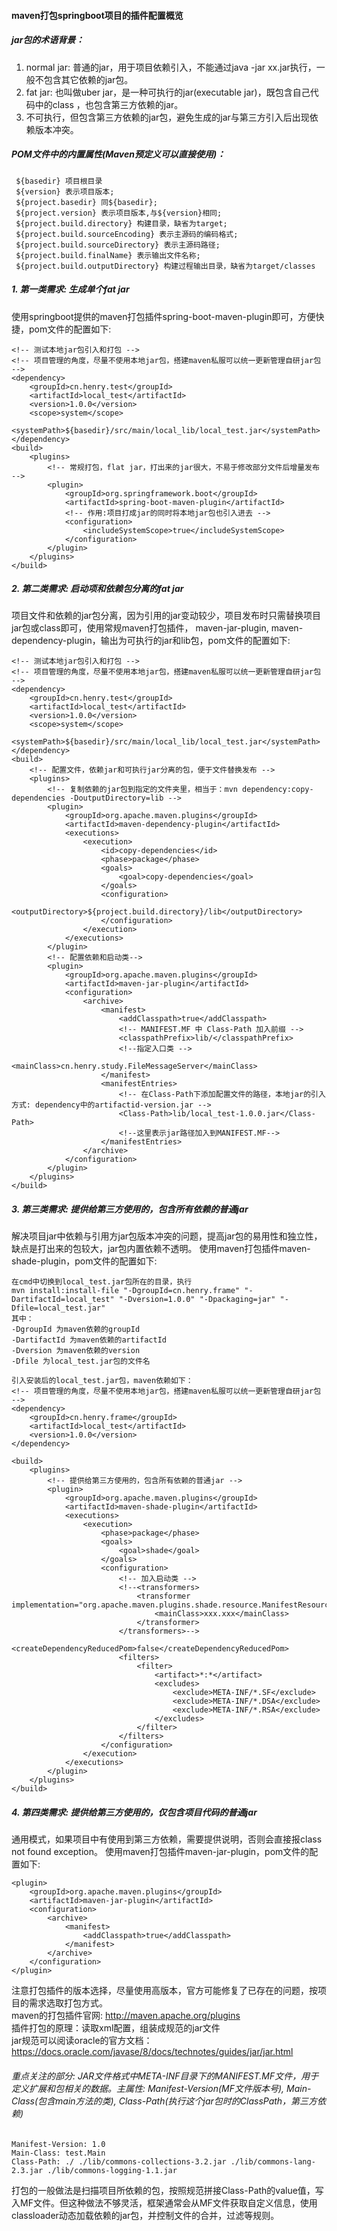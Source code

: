 #### maven打包springboot项目的插件配置概览
##### jar包的术语背景：
1. normal jar: 普通的jar，用于项目依赖引入，不能通过java -jar xx.jar执行，一般不包含其它依赖的jar包。
2. fat jar: 也叫做uber jar，是一种可执行的jar(executable jar)，既包含自己代码中的class ，也包含第三方依赖的jar。
3. 不可执行，但包含第三方依赖的jar包，避免生成的jar与第三方引入后出现依赖版本冲突。
##### POM文件中的内置属性(Maven预定义可以直接使用)：
 ````
  ${basedir} 项目根目录
  ${version} 表示项目版本;
  ${project.basedir} 同${basedir};
  ${project.version} 表示项目版本,与${version}相同;
  ${project.build.directory} 构建目录，缺省为target;
  ${project.build.sourceEncoding} 表示主源码的编码格式;
  ${project.build.sourceDirectory} 表示主源码路径;
  ${project.build.finalName} 表示输出文件名称;
  ${project.build.outputDirectory} 构建过程输出目录，缺省为target/classes
 ````
 
##### 1. 第一类需求: 生成单个fat jar
使用springboot提供的maven打包插件spring-boot-maven-plugin即可，方便快捷，pom文件的配置如下:
````
<!-- 测试本地jar包引入和打包 -->
<!-- 项目管理的角度，尽量不使用本地jar包，搭建maven私服可以统一更新管理自研jar包 -->
<dependency>
    <groupId>cn.henry.test</groupId>
    <artifactId>local_test</artifactId>
    <version>1.0.0</version>
    <scope>system</scope>
    <systemPath>${basedir}/src/main/local_lib/local_test.jar</systemPath>
</dependency>
<build>
    <plugins>
        <!-- 常规打包，flat jar，打出来的jar很大，不易于修改部分文件后增量发布 -->
        <plugin>
            <groupId>org.springframework.boot</groupId>
            <artifactId>spring-boot-maven-plugin</artifactId>
            <!-- 作用:项目打成jar的同时将本地jar包也引入进去 -->
            <configuration>
                <includeSystemScope>true</includeSystemScope>
            </configuration>
        </plugin>
    </plugins>
</build>
````
##### 2. 第二类需求: 启动项和依赖包分离的fat jar
项目文件和依赖的jar包分离，因为引用的jar变动较少，项目发布时只需替换项目jar包或class即可，使用常规maven打包插件，
maven-jar-plugin, maven-dependency-plugin，输出为可执行的jar和lib包，pom文件的配置如下:
````
<!-- 测试本地jar包引入和打包 -->
<!-- 项目管理的角度，尽量不使用本地jar包，搭建maven私服可以统一更新管理自研jar包 -->
<dependency>
    <groupId>cn.henry.test</groupId>
    <artifactId>local_test</artifactId>
    <version>1.0.0</version>
    <scope>system</scope>
    <systemPath>${basedir}/src/main/local_lib/local_test.jar</systemPath>
</dependency>
<build>
    <!-- 配置文件，依赖jar和可执行jar分离的包，便于文件替换发布 -->
    <plugins>
        <!-- 复制依赖的jar包到指定的文件夹里，相当于：mvn dependency:copy-dependencies -DoutputDirectory=lib -->
        <plugin>
            <groupId>org.apache.maven.plugins</groupId>
            <artifactId>maven-dependency-plugin</artifactId>
            <executions>
                <execution>
                    <id>copy-dependencies</id>
                    <phase>package</phase>
                    <goals>
                        <goal>copy-dependencies</goal>
                    </goals>
                    <configuration>
                        <outputDirectory>${project.build.directory}/lib</outputDirectory>
                    </configuration>
                </execution>
            </executions>
        </plugin>
        <!-- 配置依赖和启动类-->
        <plugin>
            <groupId>org.apache.maven.plugins</groupId>
            <artifactId>maven-jar-plugin</artifactId>
            <configuration>
                <archive>
                    <manifest>
                        <addClasspath>true</addClasspath>
                        <!-- MANIFEST.MF 中 Class-Path 加入前缀 -->
                        <classpathPrefix>lib/</classpathPrefix>
                        <!--指定入口类 -->
                        <mainClass>cn.henry.study.FileMessageServer</mainClass>
                    </manifest>
                    <manifestEntries>
                        <!-- 在Class-Path下添加配置文件的路径，本地jar的引入方式: dependency中的artifactid-version.jar -->
                        <Class-Path>lib/local_test-1.0.0.jar</Class-Path>
                        <!--这里表示jar路径加入到MANIFEST.MF-->
                    </manifestEntries>
                </archive>
            </configuration>
        </plugin>
    </plugins>
</build>
````
##### 3. 第三类需求: 提供给第三方使用的，包含所有依赖的普通jar
解决项目jar中依赖与引用方jar包版本冲突的问题，提高jar包的易用性和独立性，缺点是打出来的包较大，jar包内置依赖不透明。
使用maven打包插件maven-shade-plugin，pom文件的配置如下:
````
在cmd中切换到local_test.jar包所在的目录，执行
mvn install:install-file "-DgroupId=cn.henry.frame" "-DartifactId=local_test" "-Dversion=1.0.0" "-Dpackaging=jar" "-Dfile=local_test.jar"
其中：
-DgroupId 为maven依赖的groupId
-DartifactId 为maven依赖的artifactId
-Dversion 为maven依赖的version
-Dfile 为local_test.jar包的文件名

引入安装后的local_test.jar包，maven依赖如下：
<!-- 项目管理的角度，尽量不使用本地jar包，搭建maven私服可以统一更新管理自研jar包 -->
<dependency>
	<groupId>cn.henry.frame</groupId>
	<artifactId>local_test</artifactId>
	<version>1.0.0</version>
</dependency>

<build>
    <plugins>
        <!-- 提供给第三方使用的，包含所有依赖的普通jar -->
        <plugin>
            <groupId>org.apache.maven.plugins</groupId>
            <artifactId>maven-shade-plugin</artifactId>
            <executions>
                <execution>
                    <phase>package</phase>
                    <goals>
                        <goal>shade</goal>
                    </goals>
                    <configuration>
                        <!-- 加入启动类 -->
                        <!--<transformers>
                            <transformer implementation="org.apache.maven.plugins.shade.resource.ManifestResourceTransformer">
                                <mainClass>xxx.xxx</mainClass>
                            </transformer>
                        </transformers>-->
                        <createDependencyReducedPom>false</createDependencyReducedPom>
                        <filters>
                            <filter>
                                <artifact>*:*</artifact>
                                <excludes>
                                    <exclude>META-INF/*.SF</exclude>
                                    <exclude>META-INF/*.DSA</exclude>
                                    <exclude>META-INF/*.RSA</exclude>
                                </excludes>
                            </filter>
                        </filters>
                    </configuration>
                </execution>
            </executions>
        </plugin>
    </plugins>
</build>

````
##### 4. 第四类需求: 提供给第三方使用的，仅包含项目代码的普通jar
通用模式，如果项目中有使用到第三方依赖，需要提供说明，否则会直接报class not found exception。
使用maven打包插件maven-jar-plugin，pom文件的配置如下:
````
<plugin>
    <groupId>org.apache.maven.plugins</groupId>
    <artifactId>maven-jar-plugin</artifactId>
    <configuration>
        <archive>
            <manifest>
                <addClasspath>true</addClasspath>
            </manifest>
        </archive>
    </configuration>
</plugin>
````
注意打包插件的版本选择，尽量使用高版本，官方可能修复了已存在的问题，按项目的需求选取打包方式。<br>
maven的打包插件官网: http://maven.apache.org/plugins<br>
插件打包的原理：读取xml配置，组装成规范的jar文件<br>
jar规范可以阅读oracle的官方文档：https://docs.oracle.com/javase/8/docs/technotes/guides/jar/jar.html<br> 
###### 重点关注的部分: JAR文件格式中META-INF目录下的MANIFEST.MF文件，用于定义扩展和包相关的数据。主属性: Manifest-Version(MF文件版本号), Main-Class(包含main方法的类), Class-Path(执行这个jar包时的ClassPath，第三方依赖)
````
Manifest-Version: 1.0 
Main-Class: test.Main 
Class-Path: ./ ./lib/commons-collections-3.2.jar ./lib/commons-lang-2.3.jar ./lib/commons-logging-1.1.jar 
````
打包的一般做法是扫描项目所依赖的包，按照规范拼接Class-Path的value值，写入MF文件。但这种做法不够灵活，框架通常会从MF文件获取自定义信息，使用classloader动态加载依赖的jar包，并控制文件的合并，过滤等规则。
